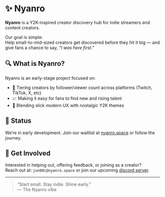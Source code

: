 # ✨ Nyanro

**Nyanro** is a Y2K-inspired creator discovery hub for indie streamers and content creators.

Our goal is simple:  
Help small-to-mid-sized creators get discovered before they hit it big — and give fans a chance to say, *“I was here first.”*

## 🔍 What is Nyanro?

Nyanro is an early-stage project focused on:

- 🌱 Tiering creators by follower/viewer count across platforms (Twitch, TikTok, X, etc)
- 📈 Making it easy for fans to find new and rising talent
- 🎨 Blending slick modern UX with nostalgic Y2K themes

## 🚧 Status

We’re in early development. Join our waitlist at [nyanro.space](https://nyanro.space/) or follow the journey.

## 💌 Get Involved

Interested in helping out, offering feedback, or joining as a creator?  
Reach out at: `jun00c@nyanro.space` or join our upcoming [discord server](https://discord.gg/KMYc79rUCx).

---

> “Start small. Stay indie. Shine early.”  
> — The Nyanro vibe
